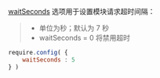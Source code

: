 [waitSeconds](http://requirejs.org/docs/api.html#config-waitSeconds) 选项用于设置模块请求超时间隔：

> - 单位为秒；默认为 7 秒
> - waitSeconds = 0 将禁用超时

```js
require.config( {
    waitSeconds : 5
} )
```
